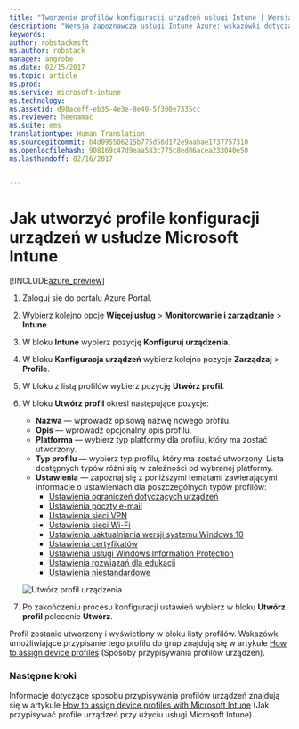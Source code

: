 ```yaml
---
title: "Tworzenie profilów konfiguracji urządzeń usługi Intune | Wersja zapoznawcza usługi Intune Azure | Dokumentacja firmy Microsoft"
description: "Wersja zapoznawcza usługi Intune Azure: wskazówki dotyczące tworzenia profilów konfiguracji urządzeń usługi Intune."
keywords: 
author: robstackmsft
ms.author: robstack
manager: angrobe
ms.date: 02/15/2017
ms.topic: article
ms.prod: 
ms.service: microsoft-intune
ms.technology: 
ms.assetid: d98aceff-eb35-4e3e-8e40-5f300e7335cc
ms.reviewer: heenamac
ms.suite: ems
translationtype: Human Translation
ms.sourcegitcommit: b4d095506215b775d56d172e9aabae1737757310
ms.openlocfilehash: 908169c47d9eaa583c775c8ed06acea233040e50
ms.lasthandoff: 02/16/2017


---
```


# <a name="how-to-create-device-configuration-profiles-in-microsoft-intune"></a>Jak utworzyć profile konfiguracji urządzeń w usłudze Microsoft Intune

[!INCLUDE[azure_preview](../includes/azure_preview.md)]


1. Zaloguj się do portalu Azure Portal.
2. Wybierz kolejno opcje **Więcej usług** > **Monitorowanie i zarządzanie** > **Intune**.
3. W bloku **Intune** wybierz pozycję **Konfiguruj urządzenia**.
2. W bloku **Konfiguracja urządzeń** wybierz kolejno pozycje **Zarządzaj** > **Profile**.
2. W bloku z listą profilów wybierz pozycję **Utwórz profil**.
3. W bloku **Utwórz profil** określ następujące pozycje:
    - **Nazwa** — wprowadź opisową nazwę nowego profilu.
    - **Opis** — wprowadź opcjonalny opis profilu.
    - **Platforma** — wybierz typ platformy dla profilu, który ma zostać utworzony.
    - **Typ profilu** — wybierz typ profilu, który ma zostać utworzony. Lista dostępnych typów różni się w zależności od wybranej platformy.
    - **Ustawienia** — zapoznaj się z poniższymi tematami zawierającymi informacje o ustawieniach dla poszczególnych typów profilów:
        -  [Ustawienia ograniczeń dotyczących urządzeń](/intune-azure/configure-devices/how-to-configure-device-restrictions)
        -  [Ustawienia poczty e-mail](/intune-azure/configure-devices/how-to-configure-email-settings)
        -  [Ustawienia sieci VPN](/intune-azure/configure-devices/how-to-configure-vpn-settings)
        -  [Ustawienia sieci Wi-Fi](/intune-azure/configure-devices/how-to-configure-wi-fi-settings)
        -  [Ustawienia uaktualniania wersji systemu Windows 10](/intune-azure/configure-devices/how-to-configure-windows-10-edition-upgrade)
        -  [Ustawienia certyfikatów](/intune-azure/configure-devices/how-to-configure-certificates)
        -  [Ustawienia usługi Windows Information Protection](/intune-azure/configure-devices/how-to-configure-windows-information-protection)
        -  [Ustawienia rozwiązań dla edukacji](/intune-azure/configure-devices/education-settings-for-ios.md)
        -  [Ustawienia niestandardowe](/intune-azure/configure-devices/how-to-configure-custom-settings)

    ![Utwórz profil urządzenia](./media/create-device-profile.png)
4. Po zakończeniu procesu konfiguracji ustawień wybierz w bloku **Utwórz profil** polecenie **Utwórz**.

Profil zostanie utworzony i wyświetlony w bloku listy profilów.
Wskazówki umożliwiające przypisanie tego profilu do grup znajdują się w artykule [How to assign device profiles](how-to-assign-device-profiles.md) (Sposoby przypisywania profilów urządzeń).


### <a name="next-steps"></a>Następne kroki
Informacje dotyczące sposobu przypisywania profilów urządzeń znajdują się w artykule [How to assign device profiles with Microsoft Intune](/intune-azure/configure-devices/how-to-assign-device-profiles) (Jak przypisywać profile urządzeń przy użyciu usługi Microsoft Intune).

